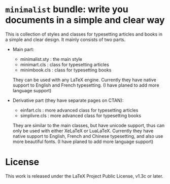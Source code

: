 <!-- Copyright (C) 2021 by Jinwen XU -->

# `minimalist` bundle: write you documents in a simple and clear way

This is collection of styles and classes for typesetting articles and books in a
simple and clear design. It mainly consists of two parts.

- Main part:
    - minimalist.sty : the main style
    - minimart.cls : class for typesetting articles
    - minimbook.cls : class for typesetting books

    They can be used with any LaTeX engine. Currently they have native support
    to English and French typesetting. (I have planed to add more language
    support)


- Derivative part (they have separate pages on CTAN):
    - einfart.cls : more advanced class for typesetting articles
    - simplivre.cls : more advanced class for typesetting books

    They are similar to the main classes, but have unicode support, thus can
    only be used with either XeLaTeX or LuaLaTeX. Currently they have native
    support to English, French and Chinese typesetting, and also use more
    beautiful fonts. (I have planed to add more language support)

# License

This work is released under the LaTeX Project Public License, v1.3c or later.
